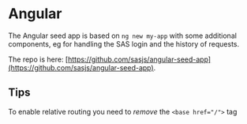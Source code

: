 Angular
====================

The Angular seed app is based on `ng new my-app` with some additional components, eg for handling the SAS login and the history of requests.

The repo is here:  [https://github.com/sasjs/angular-seed-app](https://github.com/sasjs/angular-seed-app).

## Tips

To enable relative routing you need to _remove_ the `<base href="/">` tag


<meta name="description" content="Angular related SAS tips for building frontend web applications on SAS 9 and Viya">